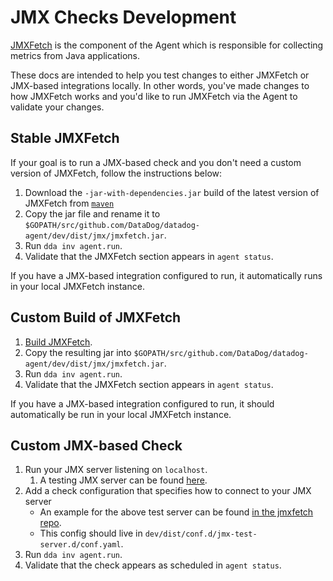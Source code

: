 # JMX Checks Development
[JMXFetch](https://github.com/DataDog/jmxfetch/) is the component of the Agent which is responsible for collecting metrics from Java applications.

These docs are intended to help you test changes to either JMXFetch or JMX-based
integrations locally. In other words, you've made changes to how JMXFetch
works and you'd like to run JMXFetch via the Agent to validate your changes.

## Stable JMXFetch
If your goal is to run a JMX-based check and you don't need a custom
version of JMXFetch, follow the instructions below:

1. Download the `-jar-with-dependencies.jar` build of the latest version of JMXFetch from
   [`maven`](https://repo1.maven.org/maven2/com/datadoghq/jmxfetch/)
2. Copy the jar file and rename it to `$GOPATH/src/github.com/DataDog/datadog-agent/dev/dist/jmx/jmxfetch.jar`.
3. Run `dda inv agent.run`.
4. Validate that the JMXFetch section appears in `agent status`.

If you have a JMX-based integration configured to run, it automatically
runs in your local JMXFetch instance.


## Custom Build of JMXFetch
1. [Build JMXFetch](https://github.com/DataDog/jmxfetch/#building-from-source).
2. Copy the resulting jar into `$GOPATH/src/github.com/DataDog/datadog-agent/dev/dist/jmx/jmxfetch.jar`.
3. Run `dda inv agent.run`.
4. Validate that the JMXFetch section appears in `agent status`.

If you have a JMX-based integration configured to run, it should automatically
be run in your local JMXFetch instance.

## Custom JMX-based Check
1. Run your JMX server listening on `localhost`.
    1. A testing JMX server can be found
    [here](https://github.com/DataDog/jmxfetch/tree/master/tools/misbehaving-jmx-server).
2. Add a check configuration that specifies how to connect to your JMX server
   - An example for the above test server can be found
   [in the jmxfetch repo](https://github.com/DataDog/jmxfetch/blob/master/tools/misbehaving-jmx-server/misbehaving-jmxfetch-conf.yaml).
   - This config should live in `dev/dist/conf.d/jmx-test-server.d/conf.yaml`.
3. Run `dda inv agent.run`.
4. Validate that the check appears as scheduled in `agent status`.
